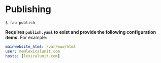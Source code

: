 # Publishing

```shell
$ fab publish
```

**Requires `publish.yaml` to exist and provide the following configuration items.** For example:

```yaml
mainwebsite_html: /var/www/html
user: me@lexicalunit.com
hosts: [lexicalunit.com]
```
